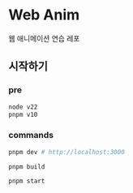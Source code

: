# Web Anim

웹 애니메이션 연습 레포

## 시작하기

### pre

```sh
node v22
pnpm v10
```

### commands

```sh
pnpm dev # http://localhost:3000

pnpm build

pnpm start
```
